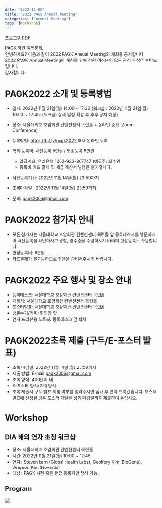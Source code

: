 ```yaml
---
date: "2022-11-05"
title: "2022 PAGK Annual Meeting"
categories: ["Annual Meeting"]
tags: [Workshop]
---
```


[프로그램 PDF](/assets/annual-meeting/2022-PAGK-Annual-Meeting-2022-11-21.pdf)

PAGK 회원 여러분께,  
안녕하세요? 다음과 같이 2022 PAGK Annual Meeting의 개최를 공지합니다.  
2022 PAGK Annual Meeting의 개최를 위해 회원 여러분의 많은 관심과 참여 부탁드립니다.  
감사합니다.  

# PAGK2022 소개 및 등록방법
- 일시: 2022년 11월 21일(월) 14:00 ~ 17:30 (워크샵 : 2022년 11월 21일(월) 10:00 ~ 12:45)
(워크샵: 상세 일정 확정 후 추후 공지 예정)
- 장소: 서울대학교 호암회관 컨벤션센터 목련홀 + 온라인 중계 (Zoom Conference)
- 등록방법:  https://bit.ly/pagk2022 에서 온라인 등록
- 학회 등록비: 사전등록 5만원 / 현장등록 6만원
    * 입금계좌: 우리은행  1002-933-807747 (예금주: 최수인) 
    * 등록비 카드 결제 및 세금 계산서 발행은 불가합니다.
- 사전등록기간: 2022년 11월 14일(월) 23:59까지 
- 초록마감일 : 2022년 11월 14일(월) 23:59까지

- 문의: pagk2006@gmail.com

# PAGK2022 참가자 안내
- 모든 참가자는 서울대학교 호암회관 컨벤션센터 목련홀 앞 등록데스크를 방문하시어 사전등록을 확인하시고 명찰, 영수증을 수령하시기 바라며 현장등록도 가능합니다.
- 현장등록비: 6만원
- 카드결제가 불가능하므로 현금을 준비해주시기 바랍니다.

# PAGK2022 주요 행사 및 장소 안내
- 등록데스크: 서울대학교 호암회관 컨벤션센터 목련홀
- 개회식: 서울대학교 호암회관 컨벤션센터 목련홀
- 포스터발표: 서울대학교 호암회관 컨벤션센터 목련홀
- 냉온수기/커피: 회의장 앞
- 연자 프리뷰용 노트북: 등록데스크 앞 비치

# PAGK2022초록 제출 (구두/E-포스터 발표)
- 초록 마감일: 2022년 11월 14일(월) 23:59까지
- 제출 방법: E-mail pagk2006@gmail.com
- 초록 양식: 400단어 내
- E-포스터 양식: 자유양식
- 초록 제출시 구두 발표 희망 여부를 알려주시면 심사 후 연락 드리겠습니다. 포스터 발표에 선정된 경우 포스터 파일을 상기 마감일까지 제출하여 주십시요.
 
# Workshop
## DIA 해외 연자 초청 워크샵
- 장소: 서울대학교 호암회관 컨벤션센터 목련홀
- 시간: 2022년 11월 21일(월) 10:00 ~ 12:45
- 연자 : Steven kern (Global Health Labs), Geoffery Kim (BioGene), Jeayeon Kim (Novartis)
- 대상 : PAGK 사전 혹은 현장 등록자만 참석 가능.

## Program

![](/2022-program.png)
